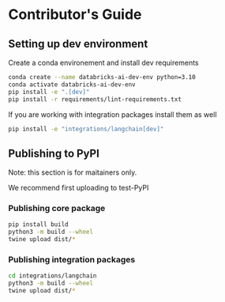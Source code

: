 # Contributor's Guide

## Setting up dev environment

Create a conda environement and install dev requirements

```sh
conda create --name databricks-ai-dev-env python=3.10
conda activate databricks-ai-dev-env
pip install -e ".[dev]"
pip install -r requirements/lint-requirements.txt
```

If you are working with integration packages install them as well

```sh
pip install -e "integrations/langchain[dev]"
```

## Publishing to PyPI

Note: this section is for maitainers only.

We recommend first uploading to test-PyPI

### Publishing core package


```sh
pip install build
python3 -m build --wheel
twine upload dist/*
```

### Publishing integration packages

```sh
cd integrations/langchain
python3 -m build --wheel
twine upload dist/*
```

